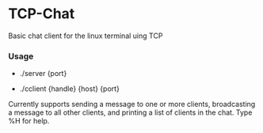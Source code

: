 # TCP-Chat
Basic chat client for the linux terminal uing TCP

### Usage
  
  - ./server {port}
  
  - ./cclient {handle} {host} {port}
  
Currently supports sending a message to one or more clients, broadcasting a message to 
all other clients, and printing a list of clients in the chat. Type %H for help.
